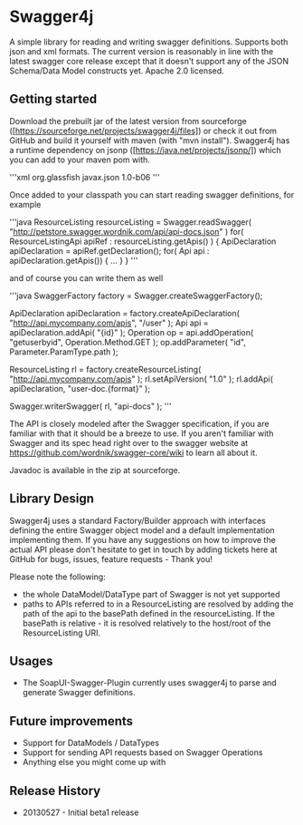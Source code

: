 # Swagger4j

A simple library for reading and writing swagger definitions. Supports both json and xml formats. The current version is
reasonably in line with the latest swagger core release except that it doesn't support any of the JSON Schema/Data Model
constructs yet. Apache 2.0 licensed.

## Getting started

Download the prebuilt jar of the latest version from sourceforge ([https://sourceforge.net/projects/swagger4j/files])
or check it out from GitHub and build it yourself with maven (with "mvn install"). Swagger4j has a runtime dependency
on jsonp ([https://java.net/projects/jsonp/]) which you can add to your maven pom with.

'''xml
<dependency>
    <groupId>org.glassfish</groupId>
    <artifactId>javax.json</artifactId>
    <version>1.0-b06</version>
</dependency>
'''

Once added to your classpath you can start reading swagger definitions, for example

'''java
ResourceListing resourceListing = Swagger.readSwagger( "http://petstore.swagger.wordnik.com/api/api-docs.json" )
for( ResourceListingApi apiRef : resourceListing.getApis() )
{
   ApiDeclaration apiDeclaration = apiRef.getDeclaration();
   for( Api api : apiDeclaration.getApis())
   {
       ...
   }
}
'''

and of course you can write them as well

'''java
SwaggerFactory factory = Swagger.createSwaggerFactory();

ApiDeclaration apiDeclaration = factory.createApiDeclaration( "http://api.mycompany.com/apis", "/user" );
Api api = apiDeclaration.addApi( "{id}" );
Operation op = api.addOperation( "getuserbyid", Operation.Method.GET );
op.addParameter( "id", Parameter.ParamType.path );

ResourceListing rl = factory.createResourceListing( "http://api.mycompany.com/apis" );
rl.setApiVersion( "1.0" );
rl.addApi( apiDeclaration, "user-doc.{format}" );

Swagger.writerSwagger( rl, "api-docs" );
'''

The API is closely modeled after the Swagger specification, if you are familiar with that it should be a breeze to use.
If you aren't familiar with Swagger and its spec head right over to the swagger website at https://github.com/wordnik/swagger-core/wiki
to learn all about it.

Javadoc is available in the zip at sourceforge.

## Library Design

Swagger4j uses a standard Factory/Builder approach with interfaces defining the entire Swagger object model and a
default implementation implementing them. If you have any suggestions on how to improve the actual API please don't
hesitate to get in touch by adding tickets here at GitHub for bugs, issues, feature requests - Thank you!

Please note the following:
- the whole DataModel/DataType part of Swagger is not yet supported
- paths to APIs referred to in a ResourceListing are resolved by adding the path of the api to the basePath defined
in the resourceListing. If the basePath is relative - it is resolved relatively to the host/root of the ResourceListing
URI.

## Usages

* The SoapUI-Swagger-Plugin currently uses swagger4j to parse and generate Swagger definitions.

## Future improvements

* Support for DataModels / DataTypes
* Support for sending API requests based on Swagger Operations
* Anything else you might come up with

## Release History

* 20130527 - Initial beta1 release